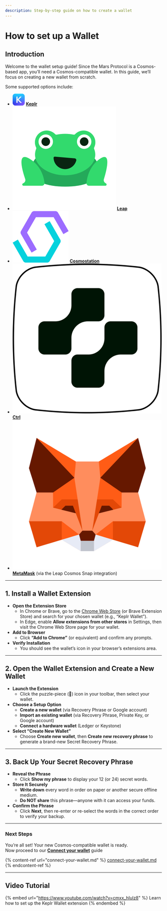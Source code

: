 ```yaml
---
description: Step-by-step guide on how to create a wallet
---
```


# How to set up a Wallet

## Introduction

Welcome to the wallet setup guide! Since the Mars Protocol is a Cosmos-based app, you’ll need a Cosmos-compatible wallet. In this guide, we’ll focus on creating a new wallet from scratch.

Some supported options include:

* <img src="../.gitbook/assets/image (5).png" alt="" data-size="line"> [**Keplr**](https://www.keplr.app/)
* <img src="../.gitbook/assets/Icon _ Transparent.svg" alt="" data-size="line"> [**Leap**](https://www.leapwallet.io/)
* <img src="../.gitbook/assets/cosmostation-symbol.png" alt="" data-size="line"> [**Cosmostation**](https://cosmostation.io/products/cosmostation_extension)
* <img src="../.gitbook/assets/App Icon White.png" alt="" data-size="line"> [**Ctrl**](https://ctrl.xyz/)
* <img src="../.gitbook/assets/MetaMask-icon-fox-with-margins.svg" alt="" data-size="line"> [**MetaMask**](https://snaps.metamask.io/snap/npm/leapwallet/metamask-cosmos-snap/) (via the Leap Cosmos Snap integration)

***

## 1. Install a Wallet Extension

* **Open the Extension Store**
  * In Chrome or Brave, go to the [Chrome Web Store](https://chrome.google.com/webstore) (or Brave Extension Store) and search for your chosen wallet (e.g., “Keplr Wallet”).
  * In Edge, enable **Allow extensions from other stores** in Settings, then visit the Chrome Web Store page for your wallet.
* **Add to Browser**
  * Click **“Add to Chrome”** (or equivalent) and confirm any prompts.
* **Verify Installation**
  * You should see the wallet’s icon in your browser’s extensions area.

***

## 2. Open the Wallet Extension and Create a New Wallet

* **Launch the Extension**
  * Click the puzzle-piece (🧩) icon in your toolbar, then select your wallet.
* **Choose a Setup Option**
  * **Create a new wallet** (via Recovery Phrase or Google account)
  * **Import an existing wallet** (via Recovery Phrase, Private Key, or Google account)
  * **Connect a hardware wallet** (Ledger or Keystone)
* **Select “Create New Wallet”**
  * Choose **Create new wallet**, then **Create new recovery phrase** to generate a brand-new Secret Recovery Phrase.

***

## 3. Back Up Your Secret Recovery Phrase

* **Reveal the Phrase**
  * Click **Show my phrase** to display your 12 (or 24) secret words.
* **Store It Securely**
  * **Write down** every word in order on paper or another secure offline medium.
  * **Do NOT share** this phrase—anyone with it can access your funds.
* **Confirm the Phrase**
  * Click **Next**, then re-enter or re-select the words in the correct order to verify your backup.

***

### Next Steps

You’re all set! Your new Cosmos-compatible wallet is ready.\
Now proceed to our [**Connect your wallet**](connect-your-wallet.md) guide

{% content-ref url="connect-your-wallet.md" %}
[connect-your-wallet.md](connect-your-wallet.md)
{% endcontent-ref %}

***

## Video Tutorial

{% embed url="https://www.youtube.com/watch?v=cmxx_hIulz8" %}
Learn how to set up the Keplr Wallet extension
{% endembed %}
